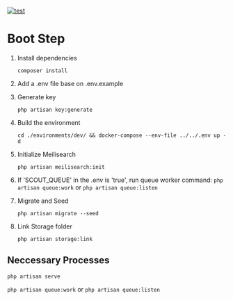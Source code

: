 [![test](https://github.com/hanksie/chat_server/actions/workflows/master.yml/badge.svg)](https://github.com/HANKSIE/chat_server/actions)

# Boot Step

1. Install dependencies

    `composer install`

2. Add a .env file base on .env.example
3. Generate key

    `php artisan key:generate`

4. Build the environment

    `cd ./environments/dev/ && docker-compose --env-file ../../.env up -d`

5. Initialize Meilisearch

    `php artisan meilisearch:init`

6. If 'SCOUT_QUEUE' in the .env is 'true', run queue worker command:
   `php artisan queue:work` or `php artisan queue:listen`

7. Migrate and Seed

    `php artisan migrate --seed`

8. Link Storage folder

    `php artisan storage:link`

## Neccessary Processes

`php artisan serve`

`php artisan queue:work` or `php artisan queue:listen`
